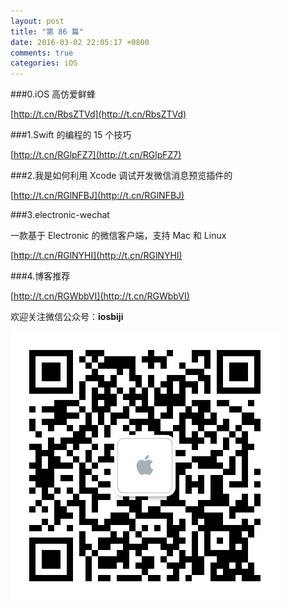 ```yaml
---
layout: post
title: "第 86 篇"
date: 2016-03-02 22:05:17 +0800
comments: true
categories: iOS
---
```

###0.iOS 高仿爱鲜蜂

[http://t.cn/RbsZTVd](http://t.cn/RbsZTVd)  

###1.Swift 的编程的 15 个技巧

[http://t.cn/RGlpFZ7](http://t.cn/RGlpFZ7)  

###2.我是如何利用 Xcode 调试开发微信消息预览插件的

[http://t.cn/RGlNFBJ](http://t.cn/RGlNFBJ)  

###3.electronic-wechat

一款基于 Electronic 的微信客户端，支持 Mac 和 Linux  

[http://t.cn/RGlNYHI](http://t.cn/RGlNYHI)  

###4.博客推荐

[http://t.cn/RGWbbVI](http://t.cn/RGWbbVI)  

欢迎关注微信公众号：**iosbiji**

![iOS开发笔记](/images/weixin.jpg)